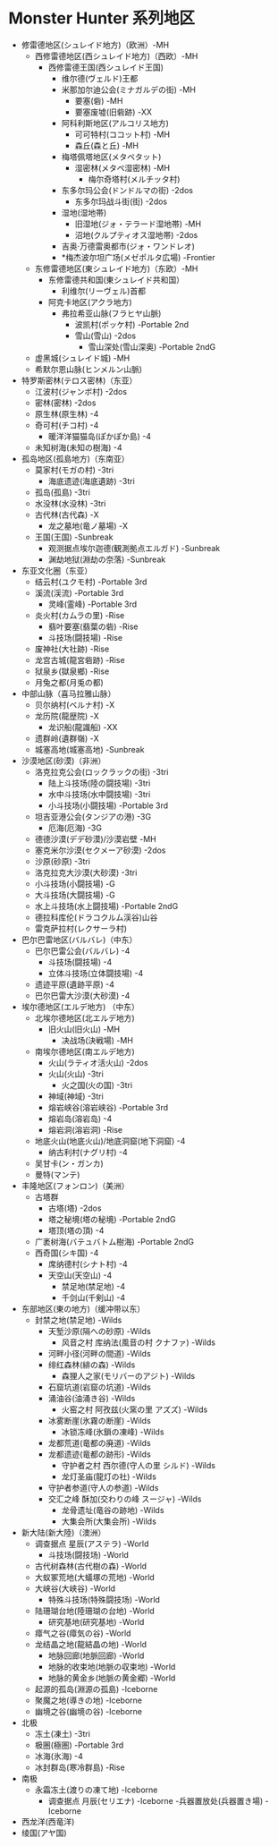 # Monster Hunter 系列地区
- 修雷德地区(シュレイド地方)（欧洲）-MH
  - 西修雷德地区(西シュレイド地方)（西欧）-MH
    - 西修雷德王国(西シュレイド王国) 
      - 维尔德(ヴェルド)王都
      - 米那加尔迪公会(ミナガルデの街) -MH
        - 要塞(砦) -MH
        - 要塞废墟(旧砦跡) -XX
      - 阿科利斯地区(アルコリス地方)
        - 可可特村(ココット村) -MH
        - 森丘(森と丘) -MH
      - 梅塔佩塔地区(メタペタット)
        - 湿密林(メタペ湿密林) -MH
          - 梅尔奇塔村(メルチッタ村)
      - 东多尔玛公会(ドンドルマの街) -2dos
        - 东多尔玛战斗街(街) -2dos
      - 湿地(湿地帯)
        - 旧湿地(ジォ・テラード湿地帯) -MH
        - 沼地(クルプティオス湿地帯) -2dos
      - 吉奥·万德雷奥都市(ジォ・ワンドレオ)
      - *梅杰波尔坦广场(メゼポルタ広場) -Frontier
  - 东修雷德地区(東シュレイド地方)（东欧）-MH
    - 东修雷德共和国(東シュレイド共和国） 
      - 利维尔(リーヴェル)首都
    - 阿克卡地区(アクラ地方)
      - 弗拉希亚山脉(フラヒヤ山脈)
        - 波凯村(ポッケ村) -Portable 2nd
        - 雪山(雪山) -2dos
          - 雪山深处(雪山深奥) -Portable 2ndG
  - 虚黑城(シュレイド城) -MH
  - 希默尔恩山脉(ヒンメルン山脈)
- 特罗斯密林(テロス密林)（东亚）
    - 江波村(ジャンボ村) -2dos
    - 密林(密林) -2dos
    - 原生林(原生林) -4
    - 奇可村(チコ村) -4
      - 暖洋洋猫猫岛(ぽかぽか島) -4
    - 未知树海(未知の樹海) -4
- 孤岛地区(孤島地方)（东南亚）
    - 莫家村(モガの村) -3tri
      - 海底遗迹(海底遺跡) -3tri
    - 孤岛(孤島) -3tri
    - 水没林(水没林) -3tri
    - 古代林(古代森) -X
      - 龙之墓地(竜ノ墓場) -X
    - 王国(王国) -Sunbreak
      - 观测据点埃尔迦德(観測拠点エルガド) -Sunbreak
      - 渊劫地狱(淵劫の奈落) -Sunbreak
- 东亚文化圈（东亚）
    - 结云村(ユクモ村) -Portable 3rd
    - 溪流(渓流) -Portable 3rd
      - 灵峰(霊峰) -Portable 3rd
    - 炎火村(カムラの里) -Rise
      - 翡叶要塞(翡葉の砦) -Rise
      - 斗技场(闘技場) -Rise
    - 废神社(大社跡) -Rise
    - 龙宫古城(龍宮砦跡) -Rise
    - 狱泉乡(獄泉鄉) -Rise
    - 月兔之都(月兎の都) 
- 中部山脉（喜马拉雅山脉）
    - 贝尔纳村(ベルナ村) -X
    - 龙历院(龍歴院) -X
      - 龙识船(龍識船) -XX
    - 遗群岭(遺群嶺) -X
    - 城塞高地(城塞高地) -Sunbreak
- 沙漠地区(砂漠)（非洲）
    - 洛克拉克公会(ロックラックの街) -3tri
      - 陆上斗技场(陸の闘技場) -3tri
      - 水中斗技场(水中闘技場) -3tri
      - 小斗技场(小闘技場) -Portable 3rd
    - 坦吉亚港公会(タンジアの港) -3G
      - 厄海(厄海) -3G
    - 德德沙漠(デデ砂漠)/沙漠岩壁 -MH
    - 塞克米尔沙漠(セクメーア砂漠) -2dos
    - 沙原(砂原) -3tri
    - 洛克拉克大沙漠(大砂漠) -3tri
    - 小斗技场(小闘技場) -G
    - 大斗技场(大闘技場) -G
    - 水上斗技场(水上闘技場) -Portable 2ndG
    - 德拉科库伦(ドラコクルム渓谷)山谷
    - 雷克萨拉村(レクサーラ村)
- 巴尔巴雷地区(バルバレ)（中东）
    - 巴尔巴雷公会(バルバレ) -4
      - 斗技场(闘技場) -4
      - 立体斗技场(立体闘技場) -4
    - 遗迹平原(遺跡平原) -4
    - 巴尔巴雷大沙漠(大砂漠) -4
- 埃尔德地区(エルデ地方) （中东）
    - 北埃尔德地区(北エルデ地方)
      - 旧火山(旧火山) -MH
        - 决战场(決戦場) -MH
    - 南埃尔德地区(南エルデ地方)
      - 火山(ラティオ活火山) -2dos
      - 火山(火山) -3tri
        - 火之国(火の国) -3tri
      - 神域(神域) -3tri
      - 熔岩峡谷(溶岩峡谷) -Portable 3rd
      - 熔岩岛(溶岩岛) -4
      - 熔岩洞(溶岩洞) -Rise
    - 地底火山(地底火山)/地底洞窟(地下洞窟) -4
      - 纳古利村(ナグリ村) -4
    - 吴甘卡(ン・ガンカ)
    - 曼特(マンテ)
- 丰隆地区(フォンロン)（美洲）
    - 古塔群
      - 古塔(塔) -2dos
      - 塔之秘境(塔の秘境) -Portable 2ndG
      - 塔顶(塔の頂) -4
    - 广袤树海(バテュバトム樹海) -Portable 2ndG
    - 西奇国(シキ国) -4
      - 席纳德村(シナト村) -4
      - 天空山(天空山) -4
        - 禁足地(禁足地) -4
        - 千剑山(千剣山) -4
- 东部地区(東の地方)（缓冲带以东）
    - 封禁之地(禁足地) -Wilds
      - 天堑沙原(隔への砂原) -Wilds
        - 风音之村 库纳法(風音の村 クナファ) -Wilds
      - 河畔小径(河畔の間道) -Wilds
      - 绯红森林(緋の森) -Wilds
        - 森狸人之家(モリバーのアジト) -Wilds
      - 石窟坑道(岩窟の坑道) -Wilds
      - 涌油谷(油涌き谷) -Wilds
        - 火窑之村 阿孜兹(火窯の里 アズズ) -Wilds
      - 冰雾断崖(氷霧の断崖) -Wilds
        - 冰锁冻峰(氷鎖の凍峰) -Wilds
      - 龙都荒道(竜都の廃道) -Wilds
      - 龙都遗迹(竜都の跡形) -Wilds
        - 守护者之村 西尔德(守人の里 シルド) -Wilds
        - 龙灯圣庙(龍灯の社) -Wilds
      - 守护者参道(守人の参道) -Wilds
      - 交汇之峰 酥加(交わりの峰 スージャ) -Wilds
        - 龙骨遗址(竜谷の跡地) -Wilds
        - 大集会所(大集会所) -Wilds
- 新大陆(新大陸)（澳洲）
    - 调查据点 星辰(アステラ) -World
      - 斗技场(闘技场) -World
    - 古代树森林(古代樹の森) -World
    - 大蚁冢荒地(大蟻塚の荒地) -World
    - 大峡谷(大峡谷) -World
      - 特殊斗技场(特殊闘技场) -World
    - 陆珊瑚台地(陸珊瑚の台地) -World
      - 研究基地(研究基地) -World
    - 瘴气之谷(瘴気の谷) -World
    - 龙结晶之地(龍結晶の地) -World
      - 地脉回廊(地脈回廊) -World
      - 地脉的收束地(地脈の収束地) -World
      - 地脉的黄金乡(地脈の黄金郷) -World
    - 起源的孤岛(淵源の孤島) -Iceborne
    - 聚魔之地(導きの地) -Iceborne
    - 幽境之谷(幽境の谷) -Iceborne
- 北极
    - 冻土(凍土) -3tri
    - 极圈(極圏) -Portable 3rd
    - 冰海(氷海) -4
    - 冰封群岛(寒冷群島) -Rise
- 南极
    - 永霜冻土(渡りの凍て地) -Iceborne
      - 调查据点 月辰(セリエナ) -Iceborne
        -兵器置放处(兵器置き場) -Iceborne
- 西龙洋(西竜洋)
- 绫国(アヤ国)
